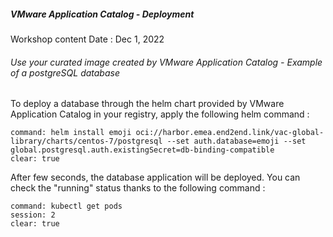 
##### VMware Application Catalog - Deployment
Workshop content Date : Dec 1, 2022

###### Use your curated image created by VMware Application Catalog - Example of a postgreSQL database

To deploy a database through the helm chart provided by VMware Application Catalog in your registry, apply the following helm command :

```terminal:execute
command: helm install emoji oci://harbor.emea.end2end.link/vac-global-library/charts/centos-7/postgresql --set auth.database=emoji --set global.postgresql.auth.existingSecret=db-binding-compatible
clear: true
```

After few seconds, the database application will be deployed. You can check the "running" status thanks to the following command :
```terminal:execute
command: kubectl get pods
session: 2
clear: true
```
